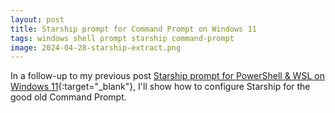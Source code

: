 ```yaml
---
layout: post
title: Starship prompt for Command Prompt on Windows 11
tags: windows shell prompt starship command-prompt
image: 2024-04-28-starship-extract.png
---
```


In a follow-up to my previous post [Starship prompt for PowerShell & WSL on Windows 11](https://blog.philipstreet.co.uk/Starship-prompt-for-PowerShell-and-WSL-on-Windows-11/){:target="_blank"}, I'll show how to configure Starship for the good old Command Prompt.
